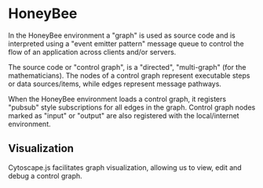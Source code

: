 HoneyBee
========

In the HoneyBee environment a "graph" is used as source code and is interpreted using a "event emitter pattern" 
message queue to control the flow of an application across clients and/or servers. 

The source code or "control graph", is a "directed", "multi-graph" (for the mathematicians). 
The nodes of a control graph represent executable steps or data sources/items, 
while edges represent message pathways.

When the HoneyBee environment loads a control graph, it registers "pubsub" style subscriptions for all edges in
the graph. Control graph nodes marked as "input" or "output" are also registered with the local/internet environment. 

Visualization
-------------

Cytoscape.js facilitates graph visualization, allowing us to view, edit and debug a control graph.
